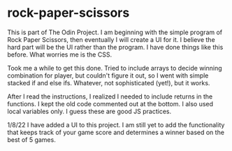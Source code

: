 # rock-paper-scissors

This is part of The Odin Project. I am beginning with the simple program of Rock Paper Scissors, then eventually I will create a UI for it. I believe the hard part will be the UI rather than the program. I have done things like this before. What worries me is the CSS.


Took me a while to get this done. Tried to include arrays to decide winning combination for player, but couldn't figure it out, so I went with simple stacked if and else ifs. Whatever, not sophisticated (yet!), but it works.


After I read the instructions, I realized I needed to include returns in the functions. I kept the old code commented out at the bottom. I also used local variables only. I guess these are good JS practices.


1/8/22
I have added a UI to this project. I am still yet to add the functionality that keeps track of your game score and determines a winner based on the best of 5 games.